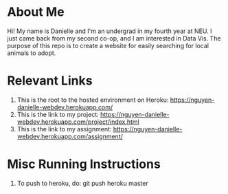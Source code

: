 # About Me
Hi! My name is Danielle and I'm an undergrad in my fourth year at NEU. I just came back from my second co-op, and I am interested in Data Vis. The purpose of this repo is to create a website for easily searching for local animals to adopt. 

# Relevant Links
1. This is the root to the hosted environment on Heroku:
https://nguyen-danielle-webdev.herokuapp.com/
2. This is the link to my project:
https://nguyen-danielle-webdev.herokuapp.com/project/index.html
3. This is the link to my assignment:
https://nguyen-danielle-webdev.herokuapp.com/assignment/

# Misc Running Instructions
1. To push to heroku, do: git push heroku master

